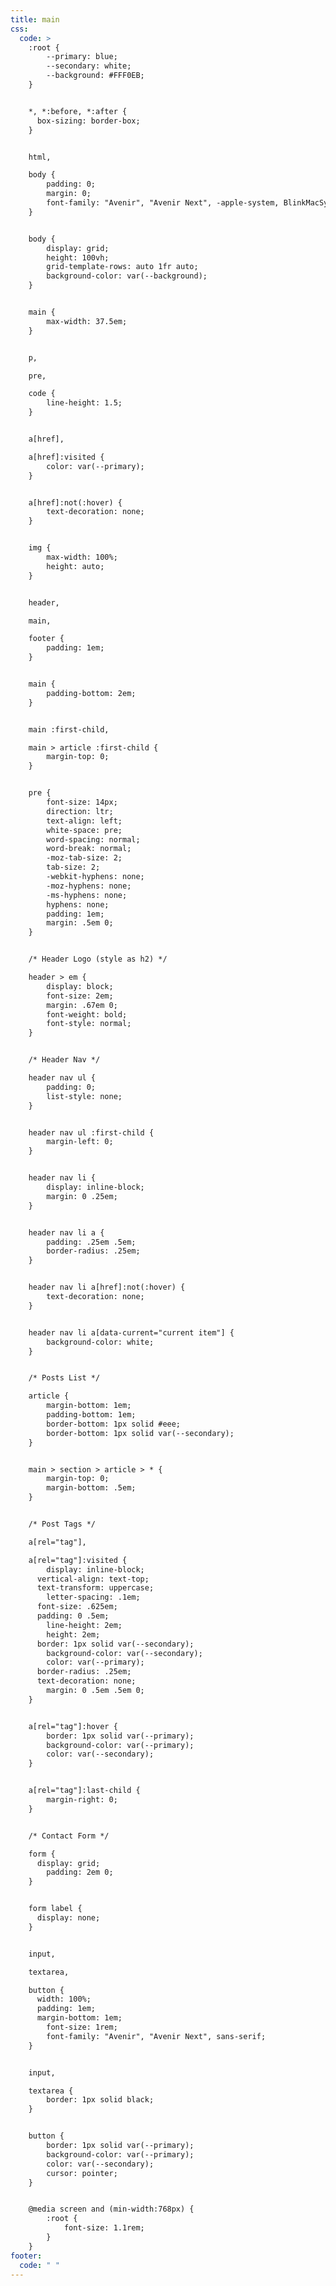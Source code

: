 ```yaml
---
title: main
css:
  code: >
    :root {
    	--primary: blue;
    	--secondary: white;
    	--background: #FFF0EB;
    }


    *, *:before, *:after {
      box-sizing: border-box;
    }


    html,

    body {
    	padding: 0;
    	margin: 0;
    	font-family: "Avenir", "Avenir Next", -apple-system, BlinkMacSystemFont, "Segoe UI", Helvetica, Arial, sans-serif;
    }


    body {
    	display: grid;
    	height: 100vh;
    	grid-template-rows: auto 1fr auto;
    	background-color: var(--background);
    }


    main {
    	max-width: 37.5em;
    }


    p,

    pre,

    code {
    	line-height: 1.5;
    }


    a[href],

    a[href]:visited {
    	color: var(--primary);
    }


    a[href]:not(:hover) {
    	text-decoration: none;
    }


    img {
    	max-width: 100%;
    	height: auto;
    }


    header,

    main,

    footer {
    	padding: 1em;
    }


    main {
    	padding-bottom: 2em;
    }


    main :first-child,

    main > article :first-child {
    	margin-top: 0;
    }


    pre {
    	font-size: 14px;
    	direction: ltr;
    	text-align: left;
    	white-space: pre;
    	word-spacing: normal;
    	word-break: normal;
    	-moz-tab-size: 2;
    	tab-size: 2;
    	-webkit-hyphens: none;
    	-moz-hyphens: none;
    	-ms-hyphens: none;
    	hyphens: none;
    	padding: 1em;
    	margin: .5em 0;
    }


    /* Header Logo (style as h2) */

    header > em {
    	display: block;
    	font-size: 2em;
    	margin: .67em 0;
    	font-weight: bold;
    	font-style: normal;
    }


    /* Header Nav */

    header nav ul {
    	padding: 0;
    	list-style: none;
    }


    header nav ul :first-child {
    	margin-left: 0;
    }


    header nav li {
    	display: inline-block;
    	margin: 0 .25em;
    }


    header nav li a {
    	padding: .25em .5em;
    	border-radius: .25em;
    }


    header nav li a[href]:not(:hover) {
    	text-decoration: none;
    }


    header nav li a[data-current="current item"] {
    	background-color: white;
    }


    /* Posts List */

    article {
    	margin-bottom: 1em;
    	padding-bottom: 1em;
    	border-bottom: 1px solid #eee;
    	border-bottom: 1px solid var(--secondary);
    }


    main > section > article > * {
    	margin-top: 0;
    	margin-bottom: .5em;
    }


    /* Post Tags */

    a[rel="tag"],

    a[rel="tag"]:visited {
    	display: inline-block;
      vertical-align: text-top;
      text-transform: uppercase;
    	letter-spacing: .1em;
      font-size: .625em;
      padding: 0 .5em;
    	line-height: 2em;
    	height: 2em;
      border: 1px solid var(--secondary);
    	background-color: var(--secondary);
    	color: var(--primary);
      border-radius: .25em;
      text-decoration: none;
    	margin: 0 .5em .5em 0;
    }


    a[rel="tag"]:hover {
    	border: 1px solid var(--primary);
    	background-color: var(--primary);
    	color: var(--secondary);
    }


    a[rel="tag"]:last-child {
    	margin-right: 0;
    }


    /* Contact Form */

    form {
      display: grid;
    	padding: 2em 0;
    }


    form label {
      display: none;
    }


    input,

    textarea,

    button {
      width: 100%;
      padding: 1em;
      margin-bottom: 1em;
    	font-size: 1rem;
    	font-family: "Avenir", "Avenir Next", sans-serif;
    }


    input,

    textarea {
    	border: 1px solid black;
    }


    button {
    	border: 1px solid var(--primary);
    	background-color: var(--primary);
    	color: var(--secondary);
    	cursor: pointer;
    }


    @media screen and (min-width:768px) {
    	:root {
    		font-size: 1.1rem;
    	}
    }
footer:
  code: " "
---
```

